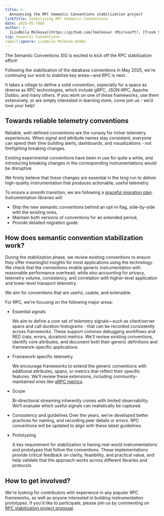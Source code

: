 ```yaml
---
title: >-
  Announcing the RPC Semantic Conventions stabilization project
linkTitle: Stabilizing RPC Semantic Conventions
date: 2025-05-TODO
author: >-
  [Liudmila Molkova](https://github.com/lmolkova) (Microsoft), [Trask Stalnaker](https://github.com/trask) (Microsoft)
sig: Semantic Conventions
cSpell:ignore: Liudmila Molkova Dubbo
---
```


The Semantic Conventions SIG is excited to kick off the RPC stabilization effort!

Following the stabilization of the database conventions in May 2025, we're continuing our work to stabilize key areas—and RPC is next.

It takes a village to define a solid convention, especially for a space as diverse as RPC technologies, which include gRPC, JSON-RPC,
Apache Dubbo, and many others. If you work on one of these frameworks, use them extensively, or are simply interested in learning more, come join us - we’d love your help!

## Towards reliable telemetry conventions

Reliable, well-defined conventions are the runway for richer telemetry experiences. When signal and attribute
names stay consistent, everyone can spend their time building alerts, dashboards, and visualizations -
not firefighting breaking changes.

Existing experimental conventions have been in use for quite a while, and introducing breaking changes in the
corresponding instrumentations would be disruptive.

We firmly believe that these changes are essential in the long run to deliver high-quality instrumentation
that produces actionable, useful telemetry.

To ensure a smooth transition, we are following a [graceful migration plan](https://github.com/open-telemetry/semantic-conventions/blob/v1.34.0/docs/rpc/rpc-spans.md?plain=1#L26-L50). Instrumentation libraries will:

- Ship the new semantic conventions behind an opt-in flag, side-by-side with the existing ones,
- Maintain both versions of conventions for an extended period,
- Provide detailed migration guide.

## How does semantic convention stabilization work?

During the stabilization phase, we review existing conventions to ensure they offer meaningful insights
for most applications using the technology. We check that the conventions enable generic instrumentation
with reasonable performance overhead, while also accounting for privacy, telemetry volume, consistency,
and correlation with higher-level application and lower-level transport telemetry.

We aim for conventions that are useful, usable, and extensible.

For RPC, we're focusing on the following major areas:

- Essential signals

  We aim to define a core set of telemetry signals—such as client/server spans and call duration
  histograms - that can be recorded consistently across frameworks. These support common debugging
  workflows and RED (rate, errors, duration) metrics.
  We'll review existing conventions, identify core attributes, and document both their generic definitions
  and framework-specific applications.

- Framework-specific telemetry

  We encourage frameworks to extend the generic conventions with additional attributes, spans, or metrics
  that reflect their specific features.
  We'll review these extensions, including community-maintained ones like [gRPC metrics](https://grpc.io/docs/guides/opentelemetry-metrics/).

- Scope

  Bi-directional streaming inherently comes with limited observability. We’ll evaluate which useful signals can
  realistically be captured.

- Consistency and guidelines
  Over the years, we’ve developed better practices for naming, and recording peer details or errors.
  RPC conventions will be updated to align with these latest guidelines.

- Prototyping

  A key requirement for stabilization is having real-world instrumentations and prototypes that follow
  the conventions. These implementations provide critical feedback on clarity, feasibility, and practical
  value, and help validate that the approach works across different libraries and protocols.

## How to get involved?

We're looking for contributors with experience in any popular RPC frameworks, as well as anyone interested in building instrumentation prototypes.
If you'd like to participate, please join us by commenting on [RPC stabilization project proposal](https://github.com/open-telemetry/community/issues/1859).

